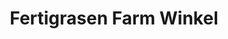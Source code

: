 ---
title: "Fertigrasen Farm Winkel"
url: /katensen/fertigrasen-farm-winkel/
shop: Garten-Center
---